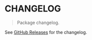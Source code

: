 # CHANGELOG

> Package changelog.

See [GitHub Releases](https://github.com/stdlib-js/iter-every-by/releases) for the changelog.